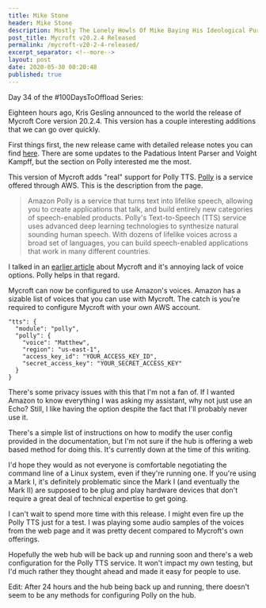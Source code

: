 ```yaml
---
title: Mike Stone
header: Mike Stone
description: Mostly The Lonely Howls Of Mike Baying His Ideological Purity At The Moon
post_title: Mycroft v20.2.4 Released
permalink: /mycroft-v20-2-4-released/
excerpt_separator: <!--more-->
layout: post
date: 2020-05-30 00:20:48
published: true
---
```


Day 34 of the #100DaysToOffload Series:

Eighteen hours ago, Kris Gesling announced to the world the release of Mycroft Core version 20.2.4. This version has a couple interesting additions that we can go over quickly.

<!--more-->

First things first, the new release came with detailed release notes you can find [here](https://github.com/MycroftAI/mycroft-core/releases/tag/release%2Fv20.2.4). There are some updates to the Padatious Intent Parser and Voight Kampff, but the section on Polly interested me the most.

This version of Mycroft adds "real" support for Polly TTS. [Polly](https://aws.amazon.com/polly/) is a service offered through AWS. This is the description from the page.

>Amazon Polly is a service that turns text into lifelike speech, allowing you to create applications that talk, and build entirely new categories of speech-enabled products. Polly's Text-to-Speech (TTS) service uses advanced deep learning technologies to synthesize natural sounding human speech. With dozens of lifelike voices across a broad set of languages, you can build speech-enabled applications that work in many different countries.

I talked in an [earlier article](https://mikestone.me/voice-of-the-future) about Mycroft and it's annoying lack of voice options. Polly helps in that regard.

Mycroft can now be configured to use Amazon's voices. Amazon has a sizable list of voices that you can use with Mycroft. The catch is you're required to configure Mycroft with your own AWS account.

```
"tts": {
  "module": "polly",
  "polly": {
    "voice": "Matthew",
    "region": "us-east-1",
    "access_key_id": "YOUR_ACCESS_KEY_ID",
    "secret_access_key": "YOUR_SECRET_ACCESS_KEY"
  }
}
```

There's some privacy issues with this that I'm not a fan of. If I wanted Amazon to know everything I was asking my assistant, why not just use an Echo? Still, I like having the option despite the fact that I'll probably never use it.

There's a simple list of instructions on how to modify the user config provided in the documentation, but I'm not sure if the hub is offering a web based method for doing this. It's currently down at the time of this writing.

I'd hope they would as not everyone is comfortable negotiating the command line of a Linux system, even if they're running one. If you're using a Mark I, it's definitely problematic since the Mark I (and eventually the Mark II) are supposed to be plug and play hardware devices that don't require a great deal of technical expertise to get going.

I can't wait to spend more time with this release. I might even fire up the Polly TTS just for a test. I was playing some audio samples of the voices from the web page and it was pretty decent compared to Mycroft's own offerings. 

Hopefully the web hub will be back up and running soon and there's a web configuration for the Polly TTS service. It won't impact my own testing, but I'd much rather they thought ahead and made it easy for people to use.

Edit: After 24 hours and the hub being back up and running, there doesn't seem to be any methods for configuring Polly on the hub.